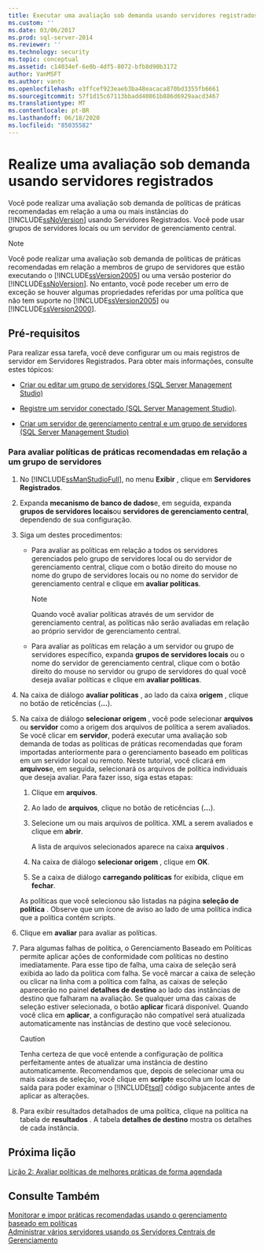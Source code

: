 ```yaml
---
title: Executar uma avaliação sob demanda usando servidores registrados | Microsoft Docs
ms.custom: ''
ms.date: 03/06/2017
ms.prod: sql-server-2014
ms.reviewer: ''
ms.technology: security
ms.topic: conceptual
ms.assetid: c14034ef-6e0b-4df5-8072-bfb8d90b3172
author: VanMSFT
ms.author: vanto
ms.openlocfilehash: e3ffcef923eaeb3ba48eacaca870bd3355fb6661
ms.sourcegitcommit: 57f1d15c67113bbadd40861b886d6929aacd3467
ms.translationtype: MT
ms.contentlocale: pt-BR
ms.lasthandoff: 06/18/2020
ms.locfileid: "85035582"
---
```

# <a name="perform-an-on-demand-evaluation-by-using-registered-servers"></a>Realize uma avaliação sob demanda usando servidores registrados

  Você pode realizar uma avaliação sob demanda de políticas de práticas recomendadas em relação a uma ou mais instâncias do [!INCLUDE[ssNoVersion](../includes/ssnoversion-md.md)] usando Servidores Registrados. Você pode usar grupos de servidores locais ou um servidor de gerenciamento central.  
  
> [!NOTE]  
>  Você pode realizar uma avaliação sob demanda de políticas de práticas recomendadas em relação a membros de grupo de servidores que estão executando o [!INCLUDE[ssVersion2005](../includes/ssversion2005-md.md)] ou uma versão posterior do [!INCLUDE[ssNoVersion](../includes/ssnoversion-md.md)]. No entanto, você pode receber um erro de exceção se houver algumas propriedades referidas por uma política que não tem suporte no [!INCLUDE[ssVersion2005](../includes/ssversion2005-md.md)] ou [!INCLUDE[ssVersion2000](../includes/ssversion2000-md.md)].  
  
## <a name="prerequisites"></a>Pré-requisitos  
 Para realizar essa tarefa, você deve configurar um ou mais registros de servidor em Servidores Registrados. Para obter mais informações, consulte estes tópicos:  
  
-   [Criar ou editar um grupo de servidores &#40;SQL Server Management Studio&#41;](../ssms/register-servers/create-or-edit-a-server-group-sql-server-management-studio.md)  
  
-   [Registre um servidor conectado &#40;SQL Server Management Studio&#41;](../ssms/register-servers/register-a-connected-server-sql-server-management-studio.md).  
  
-   [Criar um servidor de gerenciamento central e um grupo de servidores &#40;SQL Server Management Studio&#41;](../ssms/register-servers/create-a-central-management-server-and-server-group.md)  
  
### <a name="to-evaluate-best-practices-policies-against-a-server-group"></a>Para avaliar políticas de práticas recomendadas em relação a um grupo de servidores  
  
1.  No [!INCLUDE[ssManStudioFull](../includes/ssmanstudiofull-md.md)], no menu **Exibir** , clique em **Servidores Registrados**.  
  
2.  Expanda **mecanismo de banco de dados**e, em seguida, expanda **grupos de servidores locais**ou **servidores de gerenciamento central**, dependendo de sua configuração.  
  
3.  Siga um destes procedimentos:  
  
    -   Para avaliar as políticas em relação a todos os servidores gerenciados pelo grupo de servidores local ou do servidor de gerenciamento central, clique com o botão direito do mouse no nome do grupo de servidores locais ou no nome do servidor de gerenciamento central e clique em **avaliar políticas**.  
  
        > [!NOTE]  
        >  Quando você avaliar políticas através de um servidor de gerenciamento central, as políticas não serão avaliadas em relação ao próprio servidor de gerenciamento central.  
  
    -   Para avaliar as políticas em relação a um servidor ou grupo de servidores específico, expanda **grupos de servidores locais** ou o nome do servidor de gerenciamento central, clique com o botão direito do mouse no servidor ou grupo de servidores do qual você deseja avaliar políticas e clique em **avaliar políticas**.  
  
4.  Na caixa de diálogo **avaliar políticas** , ao lado da caixa **origem** , clique no botão de reticências (**...**).  
  
5.  Na caixa de diálogo **selecionar origem** , você pode selecionar **arquivos** ou **servidor** como a origem dos arquivos de política a serem avaliados. Se você clicar em **servidor**, poderá executar uma avaliação sob demanda de todas as políticas de práticas recomendadas que foram importadas anteriormente para o gerenciamento baseado em políticas em um servidor local ou remoto. Neste tutorial, você clicará em **arquivos**e, em seguida, selecionará os arquivos de política individuais que deseja avaliar. Para fazer isso, siga estas etapas:  
  
    1.  Clique em **arquivos**.  
  
    2.  Ao lado de **arquivos**, clique no botão de reticências (**...**).  
  
    3.  Selecione um ou mais arquivos de política. XML a serem avaliados e clique em **abrir**.  
  
         A lista de arquivos selecionados aparece na caixa **arquivos** .  
  
    4.  Na caixa de diálogo **selecionar origem** , clique em **OK**.  
  
    5.  Se a caixa de diálogo **carregando políticas** for exibida, clique em **fechar**.  
  
     As políticas que você selecionou são listadas na página **seleção de política** . Observe que um ícone de aviso ao lado de uma política indica que a política contém scripts.  
  
6.  Clique em **avaliar** para avaliar as políticas.  
  
7.  Para algumas falhas de política, o Gerenciamento Baseado em Políticas permite aplicar ações de conformidade com políticas no destino imediatamente. Para esse tipo de falha, uma caixa de seleção será exibida ao lado da política com falha. Se você marcar a caixa de seleção ou clicar na linha com a política com falha, as caixas de seleção aparecerão no painel **detalhes de destino** ao lado das instâncias de destino que falharam na avaliação. Se qualquer uma das caixas de seleção estiver selecionada, o botão **aplicar** ficará disponível. Quando você clica em **aplicar**, a configuração não compatível será atualizada automaticamente nas instâncias de destino que você selecionou.  
  
    > [!CAUTION]  
    >  Tenha certeza de que você entende a configuração de política perfeitamente antes de atualizar uma instância de destino automaticamente. Recomendamos que, depois de selecionar uma ou mais caixas de seleção, você clique em **script**e escolha um local de saída para poder examinar o [!INCLUDE[tsql](../includes/tsql-md.md)] código subjacente antes de aplicar as alterações.  
  
8.  Para exibir resultados detalhados de uma política, clique na política na tabela de **resultados** . A tabela **detalhes de destino** mostra os detalhes de cada instância.  
  
## <a name="next-lesson"></a>Próxima lição  
 [Lição 2: Avaliar políticas de melhores práticas de forma agendada](../../2014/tutorials/lesson-2-evaluate-best-practices-policies-on-a-scheduled-basis.md)  
  
## <a name="see-also"></a>Consulte Também  
 [Monitorar e impor práticas recomendadas usando o gerenciamento baseado em políticas](../relational-databases/policy-based-management/monitor-and-enforce-best-practices-by-using-policy-based-management.md)   
 [Administrar vários servidores usando os Servidores Centrais de Gerenciamento](../relational-databases/administer-multiple-servers-using-central-management-servers.md)  
  
  
